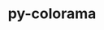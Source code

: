 ---
title: "py-colorama"
layout: cache
categories: [package, develop-2023-11-26]
meta: {"versions": ["0.4.6"], "compilers": ["gcc@=11.4.0", "gcc@=9.4.0", "oneapi@=2023.2.0"], "oss": ["ubuntu20.04"], "platforms": ["linux"], "targets": ["neoverse_v1", "ppc64le", "x86_64_v3"], "stacks": ["e4s", "e4s-neoverse_v1", "e4s-oneapi", "e4s-power", "root"], "num_specs": 4, "num_specs_by_stack": {"root": 4, "e4s-neoverse_v1": 1, "e4s-power": 1, "e4s": 1, "e4s-oneapi": 1}}
spec_details: [{"hash": "df6j4xfv54ffluz2hwlq5acnvb2mygz2", "compiler": "gcc@=11.4.0", "versions": ["0.4.6"], "os": "ubuntu20.04", "platform": "linux", "target": "neoverse_v1", "variants": ["build_system=python_pip"], "stacks": ["root", "e4s-neoverse_v1"], "size": "-", "tarball": "https://binaries.spack.io/releases/develop-2023-11-26/build_cache/linux-ubuntu20.04-neoverse_v1/gcc-11.4.0/py-colorama-0.4.6/linux-ubuntu20.04-neoverse_v1-gcc-11.4.0-py-colorama-0.4.6-df6j4xfv54ffluz2hwlq5acnvb2mygz2.spack"}, {"hash": "34i4ng5xoou7haevtq5szcc3kmzzlcre", "compiler": "gcc@=9.4.0", "versions": ["0.4.6"], "os": "ubuntu20.04", "platform": "linux", "target": "ppc64le", "variants": ["build_system=python_pip"], "stacks": ["root", "e4s-power"], "size": "-", "tarball": "https://binaries.spack.io/releases/develop-2023-11-26/build_cache/linux-ubuntu20.04-ppc64le/gcc-9.4.0/py-colorama-0.4.6/linux-ubuntu20.04-ppc64le-gcc-9.4.0-py-colorama-0.4.6-34i4ng5xoou7haevtq5szcc3kmzzlcre.spack"}, {"hash": "t2ribvy7drgz5k4hjymvpco5xcdh2qbc", "compiler": "gcc@=11.4.0", "versions": ["0.4.6"], "os": "ubuntu20.04", "platform": "linux", "target": "x86_64_v3", "variants": ["build_system=python_pip"], "stacks": ["e4s", "root"], "size": "-", "tarball": "https://binaries.spack.io/releases/develop-2023-11-26/build_cache/linux-ubuntu20.04-x86_64_v3/gcc-11.4.0/py-colorama-0.4.6/linux-ubuntu20.04-x86_64_v3-gcc-11.4.0-py-colorama-0.4.6-t2ribvy7drgz5k4hjymvpco5xcdh2qbc.spack"}, {"hash": "d2efriktylhktjfpydgp65ea3g5kvqh6", "compiler": "oneapi@=2023.2.0", "versions": ["0.4.6"], "os": "ubuntu20.04", "platform": "linux", "target": "x86_64_v3", "variants": ["build_system=python_pip"], "stacks": ["e4s-oneapi", "root"], "size": "-", "tarball": "https://binaries.spack.io/releases/develop-2023-11-26/build_cache/linux-ubuntu20.04-x86_64_v3/oneapi-2023.2.0/py-colorama-0.4.6/linux-ubuntu20.04-x86_64_v3-oneapi-2023.2.0-py-colorama-0.4.6-d2efriktylhktjfpydgp65ea3g5kvqh6.spack"}]
---